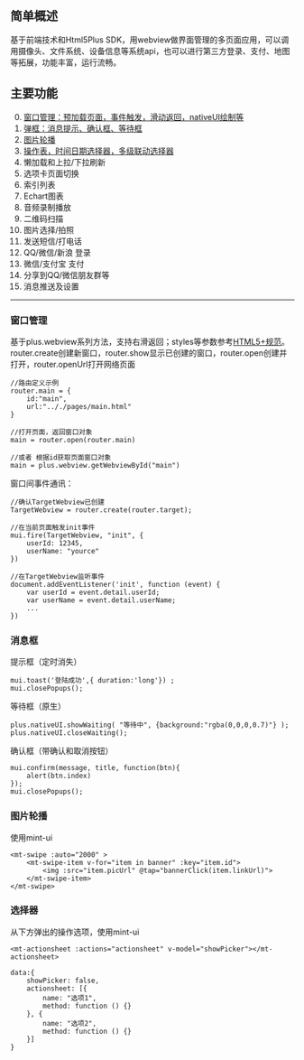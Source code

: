 ## 简单概述
基于前端技术和Html5Plus SDK，用webview做界面管理的多页面应用，可以调用摄像头、文件系统、设备信息等系统api，也可以进行第三方登录、支付、地图等拓展，功能丰富，运行流畅。

## 主要功能

0. [窗口管理：预加载页面，事件触发，滑动返回，nativeUI绘制等](#0)
1. [弹框：消息提示、确认框、等待框](#1)
2. [图片轮播](#2)
3. [操作表，时间日期选择器，多级联动选择器](#3)
4. 懒加载和上拉/下拉刷新
5. 选项卡页面切换
6. 索引列表
7. Echart图表
8. 音频录制播放
9. 二维码扫描
10. 图片选择/拍照
11. 发送短信/打电话
12. QQ/微信/新浪 登录
13. 微信/支付宝 支付
14. 分享到QQ/微信朋友群等
15. 消息推送及设置

----------------------


### <a name="0">窗口管理</a>
基于plus.webview系列方法，支持右滑返回；styles等参数参考<a target="_blank" href="http://www.html5plus.org/doc/zh_cn/webview.html">HTML5+规范</a>。
router.create创建新窗口，router.show显示已创建的窗口，router.open创建并打开，router.openUrl打开网络页面
> 
    //路由定义示例
    router.main = {
        id:"main",
        url:".././pages/main.html"
    }
    
    //打开页面，返回窗口对象
    main = router.open(router.main)
    
    //或者 根据id获取页面窗口对象
    main = plus.webview.getWebviewById("main")
> 
窗口间事件通讯：
>   
    //确认TargetWebview已创建
    TargetWebview = router.create(router.target);
    
    //在当前页面触发init事件
    mui.fire(TargetWebview, "init", {
    	userId: 12345,
    	userName: "yource"
    })
    
    //在TargetWebview监听事件
    document.addEventListener('init', function (event) {
    	var userId = event.detail.userId;
    	var userName = event.detail.userName;
    	...
    })
>
### <a name="1">消息框</a>
提示框（定时消失）
>   
    mui.toast('登陆成功',{ duration:'long'}) ;
    mui.closePopups();
>
等待框（原生）
> 
    plus.nativeUI.showWaiting( "等待中", {background:"rgba(0,0,0,0.7)"} );
    plus.nativeUI.closeWaiting();
> 
确认框（带确认和取消按钮）
> 
    mui.confirm(message, title, function(btn){
        alert(btn.index)
    });
    mui.closePopups();
> 
### <a name="2">图片轮播<a>
使用mint-ui
> 
    <mt-swipe :auto="2000" >
    	<mt-swipe-item v-for="item in banner" :key="item.id">
    		<img :src="item.picUrl" @tap="bannerClick(item.linkUrl)">
    	</mt-swipe-item>
    </mt-swipe>
> 
### <a name="3">选择器<a>
从下方弹出的操作选项，使用mint-ui
> 
    <mt-actionsheet :actions="actionsheet" v-model="showPicker"></mt-actionsheet>
    
    data:{
        showPicker: false,
        actionsheet: [{
        	name: "选项1",
        	method: function () {}
        }, {
        	name: "选项2",
        	method: function () {}
        }]
    }
> 


